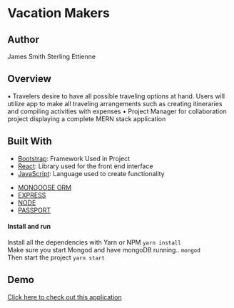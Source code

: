 # Vacation Makers


## Author

James Smith 
Sterling Ettienne

## Overview
•	Travelers desire to have all possible traveling options at hand. Users will utilize app to make all traveling arrangements such as creating itineraries and compiling activities with expenses 
•	Project Manager for collaboration project displaying a complete MERN stack application 

## Built With

- [Bootstrap](https://www.getbootstrap.com): Framework Used in Project
- [React](https://reactjs.org/): Library used for the front end interface
- [JavaScript](https://www.javascript.com/): Language used to create functionality
+ [MONGOOSE ORM](https://www.npmjs.com/package/mongoose)
+ [EXPRESS](https://www.npmjs.com/package/express)
+ [NODE](https://nodejs.org/en/)
+ [PASSPORT](http://www.passportjs.org/docs/username-password/)

#### Install and run
Install all the dependencies with Yarn or NPM
`yarn install` <br>
Make sure you start Mongod and have mongoDB running..
`mongod` <br>
Then start the project
`yarn start`

## Demo
[Click here to check out this application](https://the-vacation-makers.herokuapp.com/)
